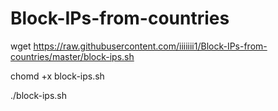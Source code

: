 # Block-IPs-from-countries
wget https://raw.githubusercontent.com/iiiiiii1/Block-IPs-from-countries/master/block-ips.sh

chomd +x block-ips.sh

./block-ips.sh
